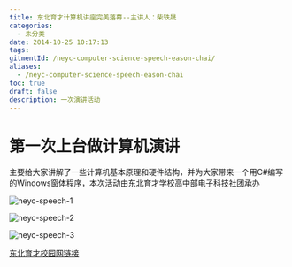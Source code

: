 ```yaml
---
title: 东北育才计算机讲座完美落幕--主讲人：柴轶晟
categories:
  - 未分类
date: 2014-10-25 10:17:13
tags:
gitmentId: /neyc-computer-science-speech-eason-chai/
aliases: 
  - /neyc-computer-science-speech-eason-chai
toc: true
draft: false
description: 一次演讲活动
---
```


第一次上台做计算机演讲
===========

主要给大家讲解了一些计算机基本原理和硬件结构，并为大家带来一个用C#编写的Windows窗体程序，本次活动由东北育才学校高中部电子科技社团承办

![neyc-speech-1](/images/2014/10/neyc-speech-1.webp)

![neyc-speech-2](/images/2014/10/neyc-speech-2.webp)

![neyc-speech-3](/images/2014/10/neyc-speech-3.webp)

[东北育才校园网链接](http://www.neyc.cn/Item/17230.aspx)